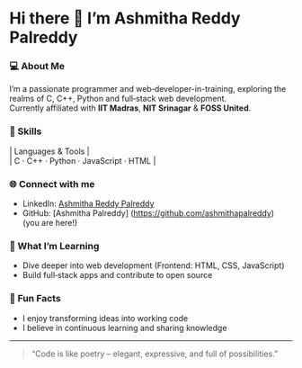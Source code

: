 # Hi there 👋 I’m Ashmitha Reddy Palreddy

### 💻 About Me  
I’m a passionate programmer and web‐developer-in-training, exploring the realms of C, C++, Python and full‐stack web development.  
Currently affiliated with **IIT Madras**, **NIT Srinagar** & **FOSS United**.

### 🧰 Skills  
| Languages & Tools |  
| C · C++ · Python · JavaScript · HTML |

### 🌐 Connect with me  
- LinkedIn: [Ashmitha Reddy Palreddy](https://www.linkedin.com/in/ashmitha-reddy-palreddy-224733347/)  
- GitHub: [Ashmitha Palreddy] (https://github.com/ashmithapalreddy) (you are here!)  

### 🔧 What I’m Learning  
- Dive deeper into web development (Frontend: HTML, CSS, JavaScript)  
- Build full‐stack apps and contribute to open source  

### 📌 Fun Facts    
- I enjoy transforming ideas into working code  
- I believe in continuous learning and sharing knowledge  

---

> “Code is like poetry – elegant, expressive, and full of possibilities.”  
